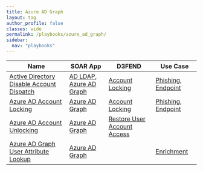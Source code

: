 ```yaml
---
title: Azure AD Graph
layout: tag
author_profile: false
classes: wide
permalink: /playbooks/azure_ad_graph/
sidebar:
  nav: "playbooks"
---
```


| Name    | SOAR App   | D3FEND      | Use Case    |
| --------| ---------- | ----------- | ----------- |
| [Active Directory Disable Account Dispatch](/playbooks/active_directory_disable_account_dispatch/)| [AD LDAP](https://splunkbase.splunk.com/apps?keyword=ad+ldap&filters=product%3Asoar), [Azure AD Graph](https://splunkbase.splunk.com/apps?keyword=azure+ad+graph&filters=product%3Asoar)| [Account Locking](https://d3fend.mitre.org/technique/d3f:AccountLocking)| [Phishing](/playbooks/phishing), [Endpoint](/playbooks/endpoint)|
| [Azure AD Account Locking](/playbooks/azure_ad_account_locking/)| [Azure AD Graph](https://splunkbase.splunk.com/apps?keyword=azure+ad+graph&filters=product%3Asoar)| [Account Locking](https://d3fend.mitre.org/technique/d3f:AccountLocking)| [Phishing](/playbooks/phishing), [Endpoint](/playbooks/endpoint)|
| [Azure AD Account Unlocking](/playbooks/azure_ad_account_unlocking/)| [Azure AD Graph](https://splunkbase.splunk.com/apps?keyword=azure+ad+graph&filters=product%3Asoar)| [Restore User Account Access](https://d3fend.mitre.org/technique/d3f:RestoreUserAccountAccess)| |
| [Azure AD Graph User Attribute Lookup](/playbooks/azure_ad_graph_user_attribute_lookup/)| [Azure AD Graph](https://splunkbase.splunk.com/apps?keyword=azure+ad+graph&filters=product%3Asoar)| | [Enrichment](/playbooks/enrichment)|